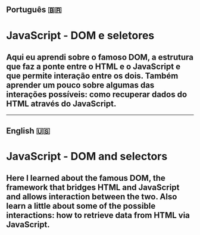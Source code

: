 ## Português 🇧🇷 

# JavaScript - DOM e seletores

## Aqui eu aprendi sobre o famoso DOM, a estrutura que faz a ponte entre o HTML e o JavaScript e que permite interação entre os dois. Também aprender um pouco sobre algumas das interações possíveis: como recuperar dados do HTML através do JavaScript.
---
## English 🇺🇸

# JavaScript - DOM and selectors

## Here I learned about the famous DOM, the framework that bridges HTML and JavaScript and allows interaction between the two. Also learn a little about some of the possible interactions: how to retrieve data from HTML via JavaScript.
